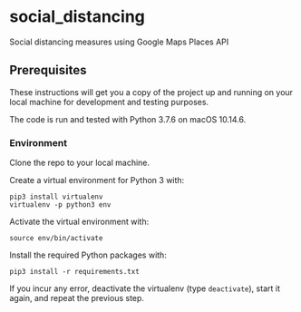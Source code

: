# social_distancing
Social distancing measures using Google Maps Places API

## Prerequisites

These instructions will get you a copy of the project up and running on your local machine for development and testing purposes.

The code is run and tested with Python 3.7.6 on macOS 10.14.6.

### Environment

Clone the repo to your local machine.

Create a virtual environment for Python 3 with:

    pip3 install virtualenv
    virtualenv -p python3 env

Activate the virtual environment with:

    source env/bin/activate

Install the required Python packages with:

    pip3 install -r requirements.txt

If you incur any error, deactivate the virtualenv (type `deactivate`), start it again, and repeat the previous step.
